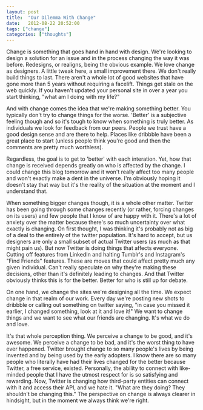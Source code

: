 ```yaml
---
layout: post
title:  "Our Dilemma With Change"
date:   2012-08-22 20:52:00
tags: ["change"]
categories: ["thoughts"]
---
```


Change is something that goes hand in hand with design. We're looking to design a solution for an issue and in the process changing the way it was before. Redesigns, or realigns, being the obvious example. We love change as designers. A little tweak here, a small improvement there. We don't really build things to last. There aren't a whole lot of good websites that have gone more than 5 years without requiring a facelift. Things get stale on the web quickly. If you haven't updated your personal site in over a year you start thinking, "what am I doing with my life?"

And with change comes the idea that we're making something better. You typically don't try to change things for the worse. 'Better' is a subjective feeling though and so it's tough to know when something is truly better. As individuals we look for feedback from our peers. People we trust have a good design sense and are there to help. Places like dribbble have been a great place to start (unless people think you're good and then the comments are pretty much worthless).

Regardless, the goal is to get to 'better' with each interation. Yet, how that change is received depends greatly on who is affected by the change. I could change this blog tomorrow and it won't really affect too many people and won't exactly make a dent in the universe. I'm obviously hoping it doesn't stay that way but it's the reality of the situation at the moment and I understand that.

When something bigger changes though, it is a whole other matter. Twitter has been going through some changes recently (or rather, forcing changes on its users) and few people that I know of are happy with it. There's a lot of anxiety over the matter because there's so much uncertainty over what exactly is changing. On first thought, I was thinking it's probably not as big of a deal to the entirely of the twitter population. It's hard to accept, but us designers are only a small subset of actual Twitter users (as much as that might pain us). But now Twitter is doing things that affects everyone. Cutting off features from LinkedIn and halting Tumblr's and Instagram's "Find Friends" features. These are moves that could affect pretty much any given individual. Can't really speculate on why they're making these decisions, other than it's definitely leading to changes. And that Twitter obviously thinks this is for the better. Better for who is still up for debate.

On one hand, we change the sites we're designing all the time. We expect change in that realm of our work. Every day we're posting new shots to dribbble or calling out something on twitter saying, "in case you missed it earlier, I changed something, look at it and love it!" We want to change things and we want to see what our friends are changing. It's what we do and love.

It's that whole perception thing. We perceive a change to be good, and it's awesome. We perceive a change to be bad, and it's the worst thing to have ever happened. Twitter brought change to so many people's lives by being invented and by being used by the early adopters. I know there are so many people who literally have had their lives changed for the better because Twitter, a free service, existed. Personally, the ability to connect with like-minded people that I have the utmost respect for is so satisfying and rewarding. Now, Twitter is changing how third-party entities can connect with it and access their API, and we hate it. "What are they doing? They shouldn't be changing this." The perspective on change is always clearer in hindsight, but in the moment we always think we're right.